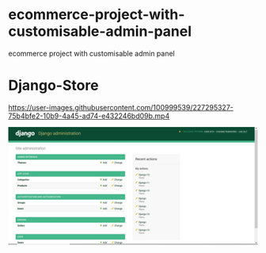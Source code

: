 # ecommerce-project-with-customisable-admin-panel
ecommerce project with customisable admin panel


# Django-Store


https://user-images.githubusercontent.com/100999539/227295327-75b4bfe2-10b9-4a45-ad74-e432246bd09b.mp4

![API](https://github.com/rabiyulfahimhasim786/ecommerce-project-with-customisable-admin-panel/blob/main/django-customisable-amin-panel.JPG)
